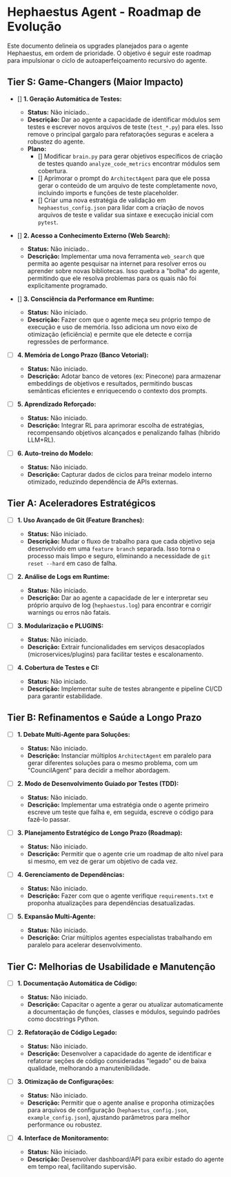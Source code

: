 # Hephaestus Agent - Roadmap de Evolução

Este documento delineia os upgrades planejados para o agente Hephaestus, em ordem de prioridade. O objetivo é seguir este roadmap para impulsionar o ciclo de autoaperfeiçoamento recursivo do agente.

## Tier S: Game-Changers (Maior Impacto)

- [] **1. Geração Automática de Testes:**
  -   **Status:** Não iniciado..
  -   **Descrição:** Dar ao agente a capacidade de identificar módulos sem testes e escrever novos arquivos de teste (`test_*.py`) para eles. Isso remove o principal gargalo para refatorações seguras e acelera a robustez do agente.
  -   **Plano:**
      -   [] Modificar `brain.py` para gerar objetivos específicos de criação de testes quando `analyze_code_metrics` encontrar módulos sem cobertura.
      -   [] Aprimorar o prompt do `ArchitectAgent` para que ele possa gerar o conteúdo de um arquivo de teste completamente novo, incluindo imports e funções de teste placeholder.
      -   [] Criar uma nova estratégia de validação em `hephaestus_config.json` para lidar com a criação de novos arquivos de teste e validar sua sintaxe e execução inicial com `pytest`.

- [] **2. Acesso a Conhecimento Externo (Web Search):**
  -   **Status:** Não iniciado..
  -   **Descrição:** Implementar uma nova ferramenta `web_search` que permita ao agente pesquisar na internet para resolver erros ou aprender sobre novas bibliotecas. Isso quebra a "bolha" do agente, permitindo que ele resolva problemas para os quais não foi explicitamente programado.

- [] **3. Consciência da Performance em Runtime:**
  -   **Status:** Não iniciado.
  -   **Descrição:** Fazer com que o agente meça seu próprio tempo de execução e uso de memória. Isso adiciona um novo eixo de otimização (eficiência) e permite que ele detecte e corrija regressões de performance.

- [ ] **4. Memória de Longo Prazo (Banco Vetorial):**  
  -   **Status:** Não iniciado.
  -   **Descrição:** Adotar banco de vetores (ex: Pinecone) para armazenar embeddings de objetivos e resultados, permitindo buscas semânticas eficientes e enriquecendo o contexto dos prompts.

- [ ] **5. Aprendizado Reforçado:**  
  -   **Status:** Não iniciado.
  -   **Descrição:** Integrar RL para aprimorar escolha de estratégias, recompensando objetivos alcançados e penalizando falhas (híbrido LLM+RL).

- [ ] **6. Auto-treino do Modelo:**  
  -   **Status:** Não iniciado.
  -   **Descrição:** Capturar dados de ciclos para treinar modelo interno otimizado, reduzindo dependência de APIs externas.

## Tier A: Aceleradores Estratégicos

- [ ] **1. Uso Avançado de Git (Feature Branches):**
  -   **Status:** Não iniciado.
  -   **Descrição:** Mudar o fluxo de trabalho para que cada objetivo seja desenvolvido em uma `feature branch` separada. Isso torna o processo mais limpo e seguro, eliminando a necessidade de `git reset --hard` em caso de falha.

- [ ] **2. Análise de Logs em Runtime:**
  -   **Status:** Não iniciado.
  -   **Descrição:** Dar ao agente a capacidade de ler e interpretar seu próprio arquivo de log (`hephaestus.log`) para encontrar e corrigir warnings ou erros não fatais.

- [ ] **3. Modularização e PLUGINS:**  
  -   **Status:** Não iniciado.
  -   **Descrição:** Extrair funcionalidades em serviços desacoplados (microservices/plugins) para facilitar testes e escalonamento.

- [ ] **4. Cobertura de Testes e CI:**  
  -   **Status:** Não iniciado.
  -   **Descrição:** Implementar suíte de testes abrangente e pipeline CI/CD para garantir estabilidade.

## Tier B: Refinamentos e Saúde a Longo Prazo

- [ ] **1. Debate Multi-Agente para Soluções:**
  -   **Status:** Não iniciado.
  -   **Descrição:** Instanciar múltiplos `ArchitectAgent` em paralelo para gerar diferentes soluções para o mesmo problema, com um "CouncilAgent" para decidir a melhor abordagem.

- [ ] **2. Modo de Desenvolvimento Guiado por Testes (TDD):**
  -   **Status:** Não iniciado.
  -   **Descrição:** Implementar uma estratégia onde o agente primeiro escreve um teste que falha e, em seguida, escreve o código para fazê-lo passar.

- [ ] **3. Planejamento Estratégico de Longo Prazo (Roadmap):**
  -   **Status:** Não iniciado.
  -   **Descrição:** Permitir que o agente crie um roadmap de alto nível para si mesmo, em vez de gerar um objetivo de cada vez.

- [ ] **4. Gerenciamento de Dependências:**
  -   **Status:** Não iniciado.
  -   **Descrição:** Fazer com que o agente verifique `requirements.txt` e proponha atualizações para dependências desatualizadas.

- [ ] **5. Expansão Multi-Agente:**  
  -   **Status:** Não iniciado.
  -   **Descrição:** Criar múltiplos agentes especialistas trabalhando em paralelo para acelerar desenvolvimento.

## Tier C: Melhorias de Usabilidade e Manutenção

- [ ] **1. Documentação Automática de Código:**
  -   **Status:** Não iniciado.
  -   **Descrição:** Capacitar o agente a gerar ou atualizar automaticamente a documentação de funções, classes e módulos, seguindo padrões como docstrings Python.

- [ ] **2. Refatoração de Código Legado:**
  -   **Status:** Não iniciado.
  -   **Descrição:** Desenvolver a capacidade do agente de identificar e refatorar seções de código consideradas "legado" ou de baixa qualidade, melhorando a manutenibilidade.

- [ ] **3. Otimização de Configurações:**
  -   **Status:** Não iniciado.
  -   **Descrição:** Permitir que o agente analise e proponha otimizações para arquivos de configuração (`hephaestus_config.json`, `example_config.json`), ajustando parâmetros para melhor performance ou robustez.

- [ ] **4. Interface de Monitoramento:**  
  -   **Status:** Não iniciado.
  -   **Descrição:** Desenvolver dashboard/API para exibir estado do agente em tempo real, facilitando supervisão.
